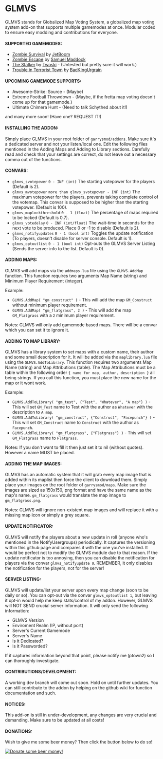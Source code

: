 GLMVS
=========

GLMVS stands for Globalized Map Voting System, a globalized map voting system add-on that supports multiple gamemodes at once. Modular coded to ensure easy modding and contributions for everyone.

#### SUPPORTED GAMEMODES: ####
* [Zombie Survival](http://facepunch.com/showthread.php?t=1160198) by [JetBoom](http://steamcommunity.com/profiles/76561197966880749)
* [Zombie Escape](http://facepunch.com/showthread.php?t=1187359) by [Samuel Maddock](http://steamcommunity.com/profiles/76561197991989781)
* [The Stalker](http://www.facepunch.com/showthread.php?t=1218503) by [Twoski](http://steamcommunity.com/profiles/76561197994990341) - (Untested but pretty sure it will work.)
* [Trouble in Terrorist Town](http://ttt.badking.net/) by [BadKingUrgrain](http://steamcommunity.com/profiles/76561197964193008)

#### UPCOMING GAMEMODE SUPPORTS: ####
* Awesome-Strike: Source - (Maybe)
* Extreme Football Throwdown - (Maybe, if the fretta map voting doesn't come up for that gamemode.)
* Ultimate Chimera Hunt - (Need to talk Schythed about it!)

and many more soon! (Have one? REQUEST IT!)


#### INSTALLING THE ADDON: ####
Simply place GLMVS in your root folder of `garrysmod/addons`. Make sure it's a dedicated server and not your listen/local one. Edit the following files mentioned in the Adding Maps and Adding to Library sections. Carefully read and check that your settings are correct, do not leave out a necessary comma out of the functions.


#### CONVARS: ####
* `glmvs_svotepower` `0 - INF (int)` The starting votepower for the players (Default is 2).
* `glmvs_mvotepower` `more than glmvs_svotepower - INF (int)` The maximum votepower for the players, prevents taking complete control of the votemap. This convar is supposed to be higher than the starting votepower. (Default is 100).
* `glmvs_maplockthreshold` `0 - 1 (float)` The percentage of maps required to be locked (Default is 0.7).
* `glmvs_votedelay` `0 - INF (int/float)` The wait-time in seconds for the next vote to be produced. Place 0 or -1 to disable (Default is 2).
* `glmvs_notifyupdates` `0 - 1 (bool int)` Toggles the update notification (To players, doesn't disable for server console. Default is 1).
* `glmvs_optoutlist` `0 - 1 (bool int)` Opt-outs the GLMVS Server Listing (Sends the server info to the list. Default is 0).


#### ADDING MAPS: ####
GLMVS will add maps via the `addmaps.lua` file using the `GLMVS.AddMap` function. This function requires two arguments Map Name (string) and Minimum Player Requirement (integer).

Example:
* `GLMVS.AddMap( "gm_construct" )` - This will add the map `GM_Construct` without minimum player requirement.
* `GLMVS.AddMap( "gm_flatgrass", 2 )` - This will add the map `GM_Flatgrass` with a `2` minimum player requirement.

Notes: GLMVS will only add gamemode based maps. There will be a convar which you can set it to ignore it.


#### ADDING TO MAP LIBRARY: ####
GLMVS has a library system to set maps with a custom name, their author and some small description for it. It will be added via the `maplibrary.lua` file using the `GLMVS.AddToLibrary`. This function requires two arguments Map Name (string) and Map Attributions (table). The Map Attributions must be a table within the following order `{ name for map, author, description }` all being strings. If you call this function, you must place the new name for the map or it wont work.

Example:
* `GLMVS.AddToLibrary( "gm_test", {"Test", "Whatever", "A map"} )` - This will set `GM_Test` name to Test with the author as `Whatever` with the description to `A map`.
* `GLMVS.AddToLibrary( "gm_construct", {"Construct", "Facepunch"} )` - This will set `GM_Construct` name to `Construct` with the author as `Facepunch`.
* `GLMVS.AddToLibrary( "gm_flatgrass", {"Flatgrass"} )` - This will set `GM_Flatgrass` name to `Flatgrass`.

Notes: If you don't want to fill it then just set it to nil (without quotes). However a name MUST be placed.


#### ADDING THE MAP IMAGES: ####
GLMVS has an automatic system that it will grab every map image that is added within its maplist then force the client to download them. Simply place your images on the root folder of `garrysmod/maps`. Make sure the images are sized as 150x150, png format and have the same name as the map's name. `gm_flatgrass` would translate the map image to `gm_flatgrass.png`.

Notes: GLMVS will ignore non-existent map images and will replace it with a missing map icon or simply a grey square.


#### UPDATE NOTIFICATOR: ####
GLMVS will notify the players about a new update in roll (anyone who's mentioned in the NotifyUsergroups) periodically. It captures the versioning within this github page and compares it with the one you've installed. It would be perfect not to modify the GLMVS module due to that reason. If the update notificator is too annoying, then you can disable the notification for players via the convar `glmvs_notifyupdate 0`. REMEMBER, it only disables the notification for the players, not for the server!


#### SERVER LISTING: ####
GLMVS will update/list your server upon every map change (soon to be daily or so). You can opt-out via the convar `glmvs_optoutlist 1`, but leaving it opt-in would help me keep stats/control of my addon. However, GLMVS will NOT SEND crucial server information. It will only send the following information:
* GLMVS Version
* Enviroment Realm (IP, without port)
* Server's Current Gamemode
* Server's Name
* Is it Dedicated?
* Is it Passworded?

If it captures information beyond that point, please notify me (ptown2) so I can thoroughly investigate.


#### CONTRIBUTIONS/DEVELOPMENT: ####
A working dev branch will come out soon. Hold on until further updates. You can still contribute to the addon by helping on the github wiki for function documentation and such.


#### NOTICES: ####
This add-on is still in under-development, any changes are very crucial and demanding. Make sure to be updated at all costs!


#### DONATIONS: ####
Wish to give me some beer money? Then click the button below to do so!

[![Donate some beer money!](https://www.paypalobjects.com/en_US/i/btn/btn_donateCC_LG.gif)](https://www.paypal.com/cgi-bin/webscr?cmd=_donations&business=MQ495EBFXKD5Y&lc=US&item_name=GLMVS%20Donations&item_number=GLMVSDonation&currency_code=USD&bn=PP%2dDonationsBF%3abtn_donateCC_LG%2egif%3aNonHosted)
